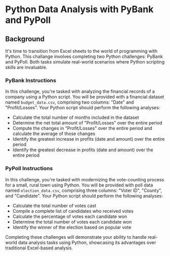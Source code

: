 # Python Data Analysis with PyBank and PyPoll

## Background
It's time to transition from Excel sheets to the world of programming with Python. This challange involves completing two Python challenges: PyBank and PyPoll. Both tasks simulate real-world scenarios where Python scripting skills are invaluable.

### PyBank Instructions
In this challenge, you're tasked with analyzing the financial records of a company using a Python script. You will be provided with a financial dataset named `budget_data.csv`, comprising two columns: "Date" and "Profit/Losses". Your Python script should perform the following analyses:
- Calculate the total number of months included in the dataset
- Determine the net total amount of "Profit/Losses" over the entire period
- Compute the changes in "Profit/Losses" over the entire period and calculate the average of those changes
- Identify the greatest increase in profits (date and amount) over the entire period
- Identify the greatest decrease in profits (date and amount) over the entire period

### PyPoll Instructions
In this challenge, you're tasked with modernizing the vote-counting process for a small, rural town using Python. You will be provided with poll data named `election_data.csv`, comprising three columns: "Voter ID", "County", and "Candidate". Your Python script should perform the following analyses:
- Calculate the total number of votes cast
- Compile a complete list of candidates who received votes
- Calculate the percentage of votes each candidate won
- Determine the total number of votes each candidate won
- Identify the winner of the election based on popular vote

Completing these challenges will demonstrate your ability to handle real-world data analysis tasks using Python, showcasing its advantages over traditional Excel-based analysis.
